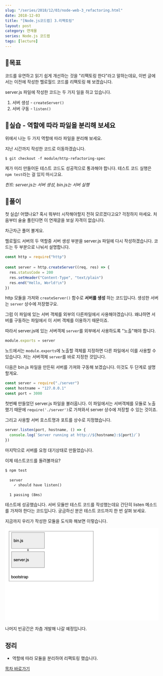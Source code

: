 ```yaml
---
slug: "/series/2018/12/03/node-web-3_refactoring.html"
date: 2018-12-03
title: "[Node.js코드랩] 3.리팩토링"
layout: post
category: 연재물
series: Node.js 코드랩
tags: [lecture]
---
```


## 🌳목표

코드를 유연하고 읽기 쉽게 개선하는 것을 "리팩토링 한다"라고 말하는데요,
이번 글에서는 이전에 작성한 헬로월드 코드를 리팩토링 해 보겠습니다.

server.js 파일에 작성한 코드는 두 가지 일을 하고 있습니다.

1. 서버 생성 - `createServer()`
1. 서버 구동 - `listen()`

## 🐤실습 - 역할에 따라 파일을 분리해 보세요

위에서 나눈 두 가지 역할에 따라 파일을 분리해 보세요.

지난 시간까지 작성한 코드로 이동하겠습니다.

```
$ git checkout -f module/http-refactoring-spec
```

제가 미리 만들어둔 테스트 코드도 성공적으로 통과해야 합니다.
테스트 코드 실행은 `npm test`라는 걸 있지 마시고요.

_힌트: server.js는 서버 생성, bin.js는 서버 실행_

## 🐤풀이

첫 실습! 어땠나요? 혹시 뭐부터 시작해야할지 전혀 모르겠다고요? 걱정하지 마세요.
처음부터 술술 풀린다면 이 연재글을 보실 자격이 없습니다.

차근차근 풀어 볼게요.

헬로월드 서버의 두 역할중 서버 생성 부분을 server.js 파일에 다시 작성하겠습니다.
코드는 두 부분으로 나눠서 설명합니다.

```js
const http = require("http")

const server = http.createServer((req, res) => {
  res.statusCode = 200
  res.setHeader("Content-Type", "text/plain")
  res.end("Hello, World!\n")
})
```

http 모듈을 가져와 `createServer()` 함수로 **서버를 생성** 하는 코드입니다.
생성한 서버는 `server` 상수에 저장했구요.

그럼 이 파일에 있는 서버 객체를 외부의 다른파일에서 사용해야겠습니다.
왜냐하면 서버를 구동하는 파일에서 이 서버 객체를 이용하기 때문이죠.

따라서 server.js에 있는 서버객체 `server`를 외부에서 사용하도록 "노출"해야 합니다.

```js
module.exports = server
```

노드에서는 `module.exports`에 노출할 객체를 지정하면 다른 파일에서 이를 사용할 수 있습니다.
저는 서버객체 `server`를 바로 지정한 것입니다.

다음은 bin.js 파일을 만든뒤 서버를 가져와 구동해 보겠습니다.
이것도 두 단계로 설명할게요.

```js
const server = require("./server")
const hostname = "127.0.0.1"
const port = 3000
```

첫번째 만들었던 server.js 파일을 불러옵니다. 이 파일에서는 서버객체를 모듈로 노출했기 때문에 `require('./server')`로 가져와서 server 상수에 저장할 수 있는 것이죠.

그리고 사용할 서버 호스트명과 포트를 상수로 지정했습니다.

```js
server.listen(port, hostname, () => {
  console.log(`Server running at http://${hostname}:${port}/`)
})
```

마지막으로 서버를 요청 대기상태로 만들었습니다.

이제 테스트코드를 돌려볼까요?

```
$ npm test

  server
    ✓ should have listen()

  1 passing (8ms)
```

테스트에 성공했습니다. 서버 모듈만 테스트 코드를 작성했는데요 간단히 listen 메소드를 가져야 한다는 코드입니다. 궁금하신 분은 테스트 코드까지 한 번 살펴 보세요.

지금까지 우리가 작성한 모듈을 도식화 해보면 이렇습니다.

![](/assets/imgs/2018/12/03/struct.png)

나머지 빈공간은 차츰 개발해 나갈 예정입니다.

## 정리

- 역할에 따라 모듈을 분리하여 리팩토링 했습니다.

[목차 바로가기](/series/2018/12/01/node-web-0_index.html)
